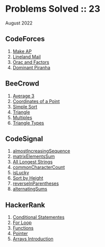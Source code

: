 # Problems Solved :: 23
August 2022

CodeForces
-----------------
1. [Make AP](https://codeforces.com/contest/1624/problem/B)
1. [Lineland Mail](https://codeforces.com/problemset/problem/567/A)
1. [Orac and Factors](https://codeforces.com/contest/1350/problem/A)
1. [Dominant Piranha](https://codeforces.com/problemset/problem/1433/C)

BeeCrowd
-----------------
1. [Average 3](https://www.beecrowd.com.br/judge/en/problems/view/1040)
1. [Coordinates of a Point](https://www.beecrowd.com.br/judge/en/problems/view/1041)
1. [Simple Sort](https://www.beecrowd.com.br/judge/en/problems/view/1042)
1. [Triangle](https://www.beecrowd.com.br/judge/en/problems/view/1043)
1. [Multiples](https://www.beecrowd.com.br/judge/en/problems/view/1044)
1. [Triangle Types](https://www.beecrowd.com.br/judge/en/problems/view/1045)

CodeSignal
-----------------
1. [almostIncreasingSequence](https://app.codesignal.com/arcade/intro/level-2/2mxbGwLzvkTCKAJMG)
1. [matrixElementsSum](https://app.codesignal.com/arcade/intro/level-2/xskq4ZxLyqQMCLshr)
1. [All Longest Strings](https://app.codesignal.com/arcade/intro/level-3/fzsCQGYbxaEcTr2bL)
1. [commonCharacterCount](https://app.codesignal.com/arcade/intro/level-3/JKKuHJknZNj4YGL32)
1. [isLucky](https://app.codesignal.com/arcade/intro/level-3/3AdBC97QNuhF6RwsQ)
1. [Sort by Height](https://app.codesignal.com/arcade/intro/level-3/D6qmdBL2NYz49XHwM)
1. [reverseInParentheses](https://app.codesignal.com/arcade/intro/level-3/9DgaPsE2a7M6M2Hu6)
1. [alternatingSums](https://app.codesignal.com/arcade/intro/level-4/cC5QuL9fqvZjXJsW9)

HackerRank
-----------------
1. [Conditional Statementes](https://www.hackerrank.com/challenges/c-tutorial-conditional-if-else/problem?isFullScreen=true)
1. [For Loop](https://www.hackerrank.com/challenges/c-tutorial-for-loop/problem?isFullScreen=true)
1. [Functions](https://www.hackerrank.com/challenges/c-tutorial-functions/problem?isFullScreen=true)
1. [Pointer](https://www.hackerrank.com/challenges/c-tutorial-pointer/problem?isFullScreen=true)
1. [Arrays Introduction](https://www.hackerrank.com/challenges/arrays-introduction/problem?isFullScreen=true)